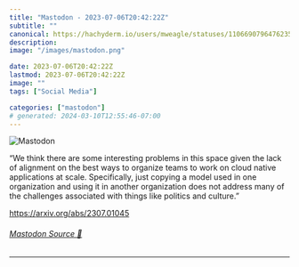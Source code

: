 ```yaml
---
title: "Mastodon - 2023-07-06T20:42:22Z"
subtitle: ""
canonical: https://hachyderm.io/users/mweagle/statuses/110669079647623543
description:
image: "/images/mastodon.png"

date: 2023-07-06T20:42:22Z
lastmod: 2023-07-06T20:42:22Z
image: ""
tags: ["Social Media"]

categories: ["mastodon"]
# generated: 2024-03-10T12:55:46-07:00
---
```

![Mastodon](/images/mastodon.png)

<p>“We think there are some interesting problems in this space given the lack of alignment on the best ways to organize teams to work on cloud native applications at scale. Specifically, just copying a model used in one organization and using it in another organization does not address many of the challenges associated with things like politics and culture.”</p><p><a href="https://arxiv.org/abs/2307.01045" target="_blank" rel="nofollow noopener noreferrer" translate="no"><span class="invisible">https://</span><span class="">arxiv.org/abs/2307.01045</span><span class="invisible"></span></a></p>


###### [Mastodon Source 🐘](https://hachyderm.io/@mweagle/110669079647623543)

___
